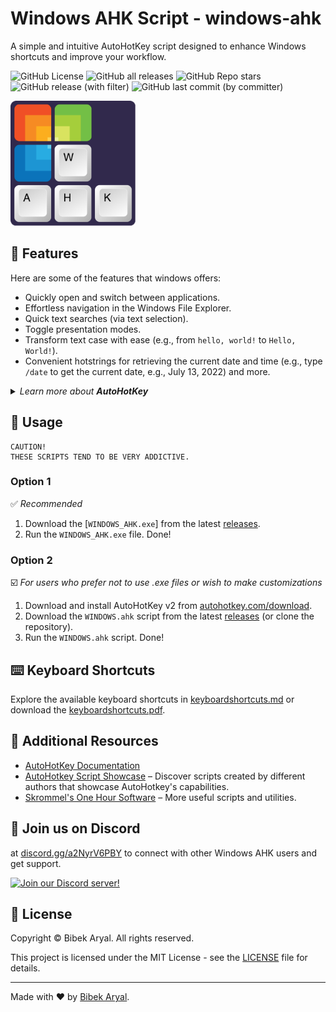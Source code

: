 # Windows AHK Script - windows-ahk

A simple and intuitive AutoHotKey script designed to enhance Windows shortcuts and improve your workflow.

![GitHub License](https://img.shields.io/github/license/arlbibek/windows-ahk)
![GitHub all releases](https://img.shields.io/github/downloads/arlbibek/windows-ahk/total)
![GitHub Repo stars](https://img.shields.io/github/stars/arlbibek/windows-ahk)
![GitHub release (with filter)](https://img.shields.io/github/v/release/arlbibek/windows-ahk)
![GitHub last commit (by committer)](https://img.shields.io/github/last-commit/arlbibek/windows-ahk)

<img src="https://raw.githubusercontent.com/arlbibek/windows-ahk/master/assets/windows-ahk.png" width="200" />

## 🚀 Features

Here are some of the features that windows offers:

- Quickly open and switch between applications.
- Effortless navigation in the Windows File Explorer.
- Quick text searches (via text selection).
- Toggle presentation modes.
- Transform text case with ease (e.g., from `hello, world!` to `Hello, World!`).
- Convenient hotstrings for retrieving the current date and time (e.g., type `/date` to get the current date, e.g., July 13, 2022) and more.

<details>
<summary><i>Learn more about <b>AutoHotKey</b></i></summary>

AutoHotkey is a free and open-source scripting language for Windows, originally designed to create custom keyboard shortcuts, automate tasks, and perform fast macro-creation. It empowers users of all skill levels to automate repetitive tasks in Windows applications.

- Official Website: [autohotkey.com](https://www.autohotkey.com)
- Download AutoHotkey: [autohotkey.com/download](https://www.autohotkey.com/download)
- Direct Download: [autohotkey.com/download/ahk-install.exe](https://www.autohotkey.com/download/ahk-install.exe)

</details>

## 📖 Usage

```plaintext
CAUTION!
THESE SCRIPTS TEND TO BE VERY ADDICTIVE.
```

### Option 1

✅ _Recommended_

1. Download the [`WINDOWS_AHK.exe`] from the latest [releases](https://github.com/arlbibek/windows-ahk/releases).
2. Run the `WINDOWS_AHK.exe` file. Done!

### Option 2

☑️ _For users who prefer not to use .exe files or wish to make customizations_

1. Download and install AutoHotKey v2 from [autohotkey.com/download](https://www.autohotkey.com/download).
2. Download the `WINDOWS.ahk` script from the latest [releases](https://github.com/arlbibek/windows-ahk/releases) (or clone the repository).
3. Run the `WINDOWS.ahk` script. Done!

## ⌨️ Keyboard Shortcuts

Explore the available keyboard shortcuts in [keyboardshortcuts.md](https://github.com/arlbibek/windows-ahk/blob/master/keyboardshortcuts.md) or download the [keyboardshortcuts.pdf](https://raw.githubusercontent.com/arlbibek/windows-ahk/master/keyboardshortcuts.pdf).

## 🔗 Additional Resources

- [AutoHotKey Documentation](https://www.autohotkey.com/docs/AutoHotkey.htm)
- [AutoHotkey Script Showcase](https://www.autohotkey.com/docs/scripts/index.htm) – Discover scripts created by different authors that showcase AutoHotkey's capabilities.
- [Skrommel's One Hour Software](https://www.dcmembers.com/skrommel/downloads/) – More useful scripts and utilities.

## 💬 Join us on Discord

at [discord.gg/a2NyrV6PBY](http://discord.gg/a2NyrV6PBY) to connect with other Windows AHK users and get support.

[![Join our Discord server!](https://invidget.switchblade.xyz/a2NyrV6PBY)](http://discord.gg/a2NyrV6PBY)

## 📜 License

Copyright © Bibek Aryal. All rights reserved.

This project is licensed under the MIT License - see the [LICENSE](https://github.com/arlbibek/windows-ahk/blob/master/LICENSE) file for details.

---

Made with ❤️ by [Bibek Aryal](https://bibeka.com.np/).
